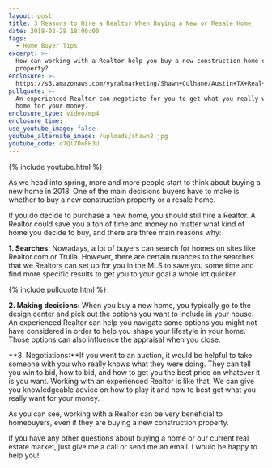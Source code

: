 ```yaml
---
layout: post
title: 3 Reasons to Hire a Realtor When Buying a New or Resale Home
date: 2018-02-28 18:00:00
tags:
  - Home Buyer Tips
excerpt: >-
  How can working with a Realtor help you buy a new construction home or resale
  property?
enclosure: >-
  https://s3.amazonaws.com/vyralmarketing/Shawn+Culhane/Austin+TX+Real+Estate-+3+Reasons+to+Hire+a+Realtor+When+Buying+a+New+or+Resale+Home.mp4
pullquote: >-
  An experienced Realtor can negotiate for you to get what you really want in a
  home for your money.
enclosure_type: video/mp4
enclosure_time:
use_youtube_image: false
youtube_alternate_image: /uploads/shawn2.jpg
youtube_code: c7Ql7DoFH3U
---
```


{% include youtube.html %}

As we head into spring, more and more people start to think about buying a new home in 2018. One of the main decisions buyers have to make is whether to buy a new construction property or a resale home.

If you do decide to purchase a new home, you should still hire a Realtor. A Realtor could save you a ton of time and money no matter what kind of home you decide to buy, and there are three main reasons why:

**1. Searches:** Nowadays, a lot of buyers can search for homes on sites like Realtor.com or Trulia. However, there are certain nuances to the searches that we Realtors can set up for you in the MLS to save you some time and find more specific results to get you to your goal a whole lot quicker.

{% include pullquote.html %}

**2. Making decisions:** When you buy a new home, you typically go to the design center and pick out the options you want to include in your house. An experienced Realtor can help you navigate some options you might not have considered in order to help you shape your lifestyle in your home. Those options can also influence the appraisal when you close.

**3. Negotiations:**If you went to an auction, it would be helpful to take someone with you who really knows what they were doing. They can tell you win to bid, how to bid, and how to get you the best price on whatever it is you want. Working with an experienced Realtor is like that. We can give you knowledgeable advice on how to play it and how to best get what you really want for your money.

As you can see, working with a Realtor can be very beneficial to homebuyers, even if they are buying a new construction property.

If you have any other questions about buying a home or our current real estate market, just give me a call or send me an email. I would be happy to help you!